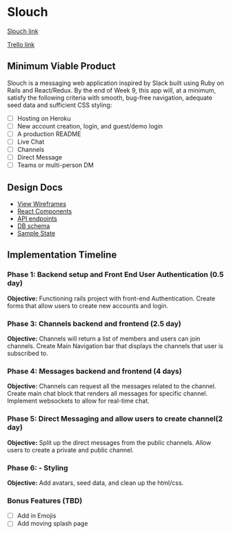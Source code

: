 # Slouch

[Slouch link][heroku]

[Trello link][trello]

[heroku]: https://dry-brook-85621.herokuapp.com/#/
[trello]: https://trello.com/b/RFTgmfpn/slouch

## Minimum Viable Product

Slouch is a messaging web application inspired by Slack built using Ruby on Rails
and React/Redux. By the end of Week 9, this app will, at a minimum, satisfy the
following criteria with smooth, bug-free navigation, adequate seed data and
sufficient CSS styling:

- [ ] Hosting on Heroku
- [ ] New account creation, login, and guest/demo login
- [ ] A production README
- [ ] Live Chat
- [ ] Channels
- [ ] Direct Message
- [ ] Teams or multi-person DM

## Design Docs
* [View Wireframes][wireframes]
* [React Components][components]
* [API endpoints][api-endpoints]
* [DB schema][schema]
* [Sample State][sample-state]

[wireframes]: docs/wireframes
[components]: docs/component-hierarchy.md
[sample-state]: docs/sample-state.md
[api-endpoints]: docs/api-endpoints.md
[schema]: docs/schema.md

## Implementation Timeline

### Phase 1: Backend setup and Front End User Authentication (0.5 day)

**Objective:** Functioning rails project with front-end Authentication. Create forms that allow users to create new accounts and login.


### Phase 3: Channels backend and frontend (2.5 day)

**Objective:** Channels will return a list of members and users can join channels. Create Main Navigation bar that displays the channels that user is subscribed to.

### Phase 4: Messages backend and frontend (4 days)

**Objective:** Channels can request all the messages related to the channel. Create main chat block that renders all messages for specific channel. Implement websockets to allow for real-time chat.

### Phase 5: Direct Messaging and allow users to create channel(2 day)

**Objective:** Split up the direct messages from the public channels. Allow users to create a private and public channel.

### Phase 6: - Styling

**Objective:** Add avatars, seed data, and clean up the html/css.

### Bonus Features (TBD)
- [ ] Add in Emojis
- [ ] Add moving splash page
